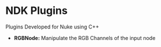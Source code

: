 <h1>NDK Plugins</h1>
Plugins Developed for Nuke using C++
<ul>
  <li><b>RGBNode:</b> Manipulate the RGB Channels of the input node </li>
</ul>
